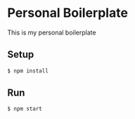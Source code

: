 # Personal Boilerplate

This is my personal boilerplate 


## Setup

```bash
$ npm install
```

## Run

```bash
$ npm start
```
